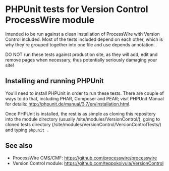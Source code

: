 PHPUnit tests for Version Control ProcessWire module
====================================================

Intended to be run against a clean installation of ProcessWire with Version
Control included. Most of the tests included depend on each other, which is
why they're grouped together into one file and use depends annotation.

DO NOT run these tests against production site, as they will add, edit and
remove pages when necessary, thus potentially seriously damaging your site!

## Installing and running PHPUnit

You'll need to install PHPUnit in order to run these tests. There are couple
of ways to do that, including PHAR, Composer and PEAR; visit PHPUnit Manual 
for details: http://phpunit.de/manual/3.7/en/installation.html.

Once PHPUnit is installed, the rest is as simple as cloning this repository
into the module directory (usually /site/modules/VersionControl/), going to
cloned tests directory (/site/modules/VersionControl/VersionControlTests/)
and typing `phpunit .`

## See also

* ProcessWire CMS/CMF: https://github.com/processwire/processwire
* Version Control module: https://github.com/teppokoivula/VersionControl